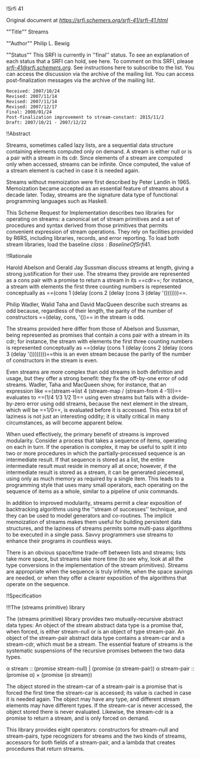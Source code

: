 !Srfi 41

Original document at *https://srfi.schemers.org/srfi-41/srfi-41.html*

""Title"" 
Streams

""Author"" 
Philip L. Bewig

""Status""
This SRFI is currently in ''final'' status. To see an explanation of each status that a SRFI can hold, see here. To comment on this SRFI, please *srfi-41@srfi.schemers.org*. See instructions here to subscribe to the list. You can access the discussion via the archive of the mailing list. You can access post-finalization messages via the archive of the mailing list.

    Received: 2007/10/24
    Revised: 2007/11/14
    Revised: 2007/11/14
    Revised: 2007/12/17
    Final: 2008/01/24
    Post-finalization improvement to stream-constant: 2015/11/2
    Draft: 2007/10/21 - 2007/12/22 

!!Abstract

Streams, sometimes called lazy lists, are a sequential data structure containing elements computed only on demand. A stream is either null or is a pair with a stream in its cdr. Since elements of a stream are computed only when accessed, streams can be infinite. Once computed, the value of a stream element is cached in case it is needed again.

Streams without memoization were first described by Peter Landin in 1965. Memoization became accepted as an essential feature of streams about a decade later. Today, streams are the signature data type of functional programming languages such as Haskell.

This Scheme Request for Implementation describes two libraries for operating on streams: a canonical set of stream primitives and a set of procedures and syntax derived from those primitives that permits convenient expression of stream operations. They rely on facilities provided by R6RS, including libraries, records, and error reporting. To load both stream libraries, load the baseline ${class:BaselineOfSrfi41}$.

!!Rationale

Harold Abelson and Gerald Jay Sussman discuss streams at length, giving a strong justification for their use. The streams they provide are represented as a cons pair with a promise to return a stream in its ==cdr==; for instance, a stream with elements the first three counting numbers is represented conceptually as ==(cons 1 (delay (cons 2 (delay (cons 3 (delay '()))))))==.
 
Philip Wadler, Walid Taha and David MacQueen describe such streams as odd because, regardless of their length, the parity of the number of constructors ==(delay, cons, '())== in the stream is odd.

The streams provided here differ from those of Abelson and Sussman, being represented as promises that contain a cons pair with a stream in its cdr; for instance, the stream with elements the first three counting numbers is represented conceptually as ==(delay (cons 1 (delay (cons 2 (delay (cons 3 (delay '())))))))==this is an even stream because the parity of the number of constructors in the stream is even.

Even streams are more complex than odd streams in both definition and usage, but they offer a strong benefit: they fix the off-by-one error of odd streams. Wadler, Taha and MacQueen show, for instance, that an expression like ==(stream->list 4 (stream-map / (stream-from 4 -1)))== evaluates to ==(1/4 1/3 1/2 1)== using even streams but fails with a divide-by-zero error using odd streams, because the next element in the stream, which will be ==1/0==, is evaluated before it is accessed. This extra bit of laziness is not just an interesting oddity; it is vitally critical in many circumstances, as will become apparent below.

When used effectively, the primary benefit of streams is improved modularity. Consider a process that takes a sequence of items, operating on each in turn. If the operation is complex, it may be useful to split it into two or more procedures in which the partially-processed sequence is an intermediate result. If that sequence is stored as a list, the entire intermediate result must reside in memory all at once; however, if the intermediate result is stored as a stream, it can be generated piecemeal, using only as much memory as required by a single item. This leads to a programming style that uses many small operators, each operating on the sequence of items as a whole, similar to a pipeline of unix commands.

In addition to improved modularity, streams permit a clear exposition of backtracking algorithms using the ''stream of successes'' technique, and they can be used to model generators and co-routines. The implicit memoization of streams makes them useful for building persistent data structures, and the laziness of streams permits some multi-pass algorithms to be executed in a single pass. Savvy programmers use streams to enhance their programs in countless ways.

There is an obvious space/time trade-off between lists and streams; lists take more space, but streams take more time (to see why, look at all the type conversions in the implementation of the stream primitives). Streams are appropriate when the sequence is truly infinite, when the space savings are needed, or when they offer a clearer exposition of the algorithms that operate on the sequence.

!!Specification

!!!The (streams primitive) library

The (streams primitive) library provides two mutually-recursive abstract data types: An object of the stream abstract data type is a promise that, when forced, is either stream-null or is an object of type stream-pair. An object of the stream-pair abstract data type contains a stream-car and a stream-cdr, which must be a stream. The essential feature of streams is the systematic suspensions of the recursive promises between the two data types.

α stream
  :: (promise stream-null)
  |  (promise (α stream-pair))
α stream-pair
  :: (promise α) × (promise (α stream))

The object stored in the stream-car of a stream-pair is a promise that is forced the first time the stream-car is accessed; its value is cached in case it is needed again. The object may have any type, and different stream elements may have different types. If the stream-car is never accessed, the object stored there is never evaluated. Likewise, the stream-cdr is a promise to return a stream, and is only forced on demand.

This library provides eight operators: constructors for stream-null and stream-pairs, type recognizers for streams and the two kinds of streams, accessors for both fields of a stream-pair, and a lambda that creates procedures that return streams.